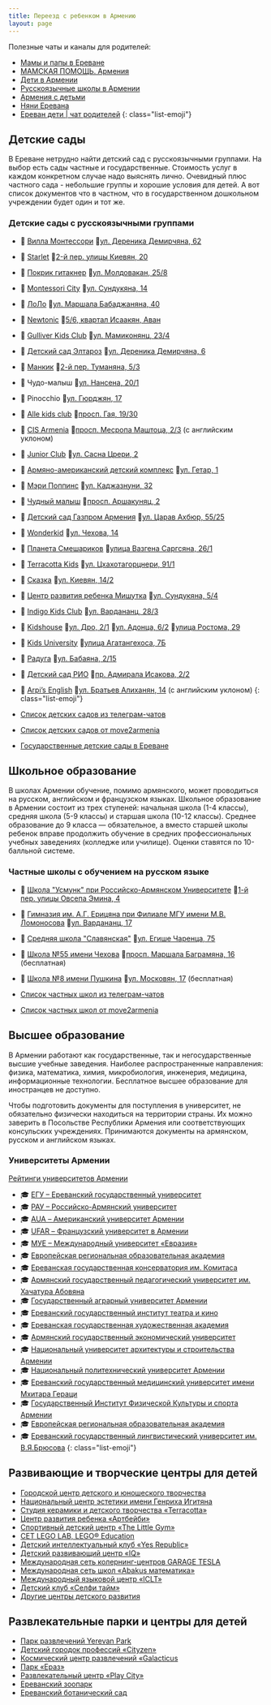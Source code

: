 ```yaml
---
title: Переезд с ребенком в Армению
layout: page
---
```


Полезные чаты и каналы для родителей:

- <i class="fa-brands fa-telegram"></i> [Мамы и папы в Ереване](https://t.me/erevanmoms)
- <i class="fa-brands fa-telegram"></i> [МАМСКАЯ ПОМОЩЬ. Армения](https://t.me/mamskayapomosch)
- <i class="fa-brands fa-telegram"></i> [Дети в Армении](https://t.me/detiarmeniya)
- <i class="fa-brands fa-telegram"></i> [Русскоязычные школы в Армении](https://t.me/ru_schools_armenia)
- <i class="fa-brands fa-telegram"></i> [Армения с детьми](https://t.me/kids_am)
- <i class="fa-brands fa-telegram"></i> [Няни Еревана](https://t.me/nanny_yerevan)
- <i class="fa-brands fa-telegram"></i> [Ереван дети | чат родителей](https://t.me/erevan_deti)
{: class="list-emoji"}

## Детские сады

В Ереване нетрудно найти детский сад с русскоязычными группами. На выбор есть сады частные и государственные. Стоимость услуг в
каждом конкретном случае надо выяснять лично. Очевидный плюс частного сада - небольшие группы и хорошие условия для детей.
А вот список документов что в частном, что в государственном дошкольном учреждении будет один и тот же.

### Детские сады с русскоязычными группами

- 🧒 [Вилла Монтессори](https://villamontessori.am/ru/) 📍[ул. Дереника Демирчяна, 62](https://yandex.ru/maps/org/villa_montessori_armeniya/194682547993/)
- 🧒 [Starlet](https://starlet.am/russian/) 📍[2-й пер. улицы Киевян, 20](https://yandex.ru/maps/org/195058353829/)
- 🧒 [Покрик гитакнер](https://www.facebook.com/poqrik.gitakner) 📍[ул. Молдовакан, 25/8](https://yandex.ru/maps/10262/yerevan/house/YE0YcwFoT0QHQFpqfX5xdn1lbQ==/)
- 🧒 [Montessori City](https://www.facebook.com/montessoricityarmenia/) 📍[ул. Сундукяна, 14](https://yandex.ru/maps/org/montessory_city_kindergarden/231450424165/)
- 🧒 [ЛоЛо](https://www.facebook.com/LoLoPartez) 📍[ул. Маршала Бабаджаняна, 40](https://yandex.ru/maps/org/lolo/178049487041/)
- 🧒 [Newtonic](https://newtonic.am) 📍[5/6, квартал Исаакян, Аван](https://yandex.ru/maps/org/nyutonik/68664331222/)
- 🧒 [Gulliver Kids Club](https://www.instagram.com/gulliverkids_club/) 📍[ул. Мамиконянц, 23/4](https://yandex.ru/maps/org/gulliver/73728121327/)
- 🧒 [Детский сад Элтароз](https://www.spyur.am/ru/companies/eltaroz-kindergarten/6965) 📍[ул. Дереника Демирчяна, 6](https://yandex.ru/maps/org/detskiy_sad_eltaroz/92068792751/)
- 🧒 [Манкик](https://mankikclub.business.site) 📍[2-й пер. Туманяна, 5/3](https://yandex.ru/maps/org/mankik/21240174867/)
- 🧒 Чудо-малыш 📍[ул. Нансена, 20/1](https://yandex.ru/maps/org/chudo_malysh/241118133885/)
- 🧒 Pinocchio 📍[ул. Гюрджян, 17](https://yandex.ru/maps/org/pinocchio/106141674789/)
- 🧒 [Alle kids club](https://www.facebook.com/allekidsclub) 📍[просп. Гая, 19/30](https://yandex.ru/maps/org/destskiy_klub_alle/205671423744/)
- 🧒 [CIS Armenia](https://cisarmenia.com/en/academics/early-years-preschool/) 📍[просп. Месропа Маштоца, 2/3](https://yandex.ru/maps/org/mezhdunarodnaya_shkola_cis_armenia/66435747213/) (с английским уклоном)
- 🧒 [Junior Club](http://www.juniorclub.am) 📍[ул. Сасна Црери, 2](https://yandex.ru/maps/org/detskiy_sad_junior_club/223147279882/)
- 🧒 [Армяно-американский детский комплекс](https://move2armenia.am/detskie-sady/armyano-amerikanskij-detskij-obrazovatelnyj-kompleks/) 📍[ул. Гетар, 1](https://yandex.ru/maps/org/armyano_amerikanskiy_detskiy_obrazovatelny_kompleks/121075256085/)
- 🧒 [Мэри Поппинс](http://www.marypoppins.am/ru) 📍[ул. Каджазнуни, 32](https://yandex.ru/maps/org/meri_poppins/226997421253/)
- 🧒 [Чудный малыш](https://www.facebook.com/hrashkmankik/) 📍[просп. Аршакуняц, 2](https://yandex.ru/maps/org/chudny_malysh_/222818610889/)
- 🧒 [Детский сад Газпром Армения](https://gaus.am/ru/kindergarten/general-description6200) 📍[ул. Царав Ахбюр, 55/25](https://yandex.ru/maps/org/gazprom_armeniya_uchebno_sportivny_kompleks/191230028431/)
- 🧒 [Wonderkid](https://www.instagram.com/wonderkid.kindergarten/) 📍[ул. Чехова, 14](https://yandex.ru/maps/10262/yerevan/house/YE0Ycg9iTUIGQFpqfX10dXVlZg==/)
- 🧒 [Планета Cмешариков](https://www.facebook.com/planetasmesharikov/) 📍[улица Вазгена Саргсяна, 26/1](https://yandex.ru/maps/10262/yerevan/house/YE0YcwZiTUYOQFpqfX12d39qYQ==/inside/)
- 🧒 [Terracotta Kids](https://www.facebook.com/kidsterracotta/) 📍[ул. Цхахотагорцнери, 91/1](https://yandex.ru/maps/org/terracotta_kids/133149999353/)
- 🧒 [Сказка](https://www.facebook.com/Heqiat2012) 📍[ул. Киевян, 14/2](https://yandex.ru/maps/org/skazka/73619351742/)
- 🧒 [Центр развития ребенка Мишутка](https://www.facebook.com/mishutka.kindergarten) 📍[ул. Сундукяна, 5/4](https://yandex.ru/maps/org/mishutka/35881712484/)
- 🧒 [Indigo Kids Club](https://www.indigami.am/ru/education/early-childhood-education) 📍[ул. Вардананц, 28/3](https://yandex.ru/maps/org/indigo_kids_club/148731613227/)
- 🧒 [Kidshouse](https://www.kidshouse.am/ru) 📍[ул. Дро, 2/1](https://yandex.ru/maps/org/kids_house/111139741618/) 📍[ул. Адонца, 6/2](https://yandex.ru/maps/org/kids_house/22119614863/) 📍[улица Ростома, 29](https://yandex.ru/maps/10262/yerevan/house/YE0YcwZoS0wBQFpqfX13dn9lbA==/)
- 🧒 [Kids University](https://www.facebook.com/kids.university.am/) 📍[улица Агатангехоса, 7Б](https://yandex.ru/maps/10262/yerevan/house/YE0YcwZiSkYGQFpqfX12cnxlZA==/)
- 🧒 [Радуга](https://www.facebook.com/Детский-образовательный-центр-Raduga--222852888087272/) 📍[ул. Бабаяна, 2/15](https://yandex.ru/maps/org/detskiy_sad_raduga/92735732770/)
- 🧒 [Детский сад РИО](https://www.facebook.com/profile.php?id=100063523904867) 📍[пр. Адмирала Исакова, 2/2](https://yandex.ru/maps/10262/yerevan/house/YE0Ycg5kQEYHQFpqfX12dXxlYg==/)
- 🧒 [Arpi’s English](https://www.facebook.com/ArpisEnglish) 📍[ул. Братьев Алиханян, 14](https://yandex.ru/maps/10262/yerevan/house/YE0Ycg9hTEUGQFpqfX14eH9hZw==/) (с английским уклоном)
{: class="list-emoji"}

- [Список детских садов из телеграм-чатов](https://docs.google.com/spreadsheets/d/1KhG7HN_hVGFAKeyAmSA8nrjZzvsqSAzC7bbBvDLf34Y/edit#gid=1274525940)
- [Список детских садов от move2armenia](https://move2armenia.am/category/detskie-sady/)
- [Государственные детские сады в Ереване](https://www.spyur.am/ru/home/search/?company_name=ДЕТСКИЙ+САД+N&addres=ереван)

## Школьное образование

В школах Армении обучение, помимо армянского, может проводиться на русском, английском и французском языках. Школьное
образование в Армении состоит из трех ступеней: начальная школа (1-4 классы), средняя школа (5-9 классы) и старшая
школа (10-12 классы). Среднее образование до 9 класса — обязательное, а вместо старшей школы ребенок вправе продолжить
обучение в средних профессиональных учебных заведениях (колледже или училище). Оценки ставятся по 10-балльной системе.

### Частные школы с обучением на русском языке

- 🏫 [Школа "Усмунк" при Российско-Армянском Университете](https://usmunk.rau.am) 📍[1-й пер. улицы Овсепа Эмина, 4](https://yandex.ru/maps/org/shkola_usmunk_pri_rossiysko_armyanskom_universitete/29046469946/)
- 🏫 [Гимназия им. А.Г. Ерицяна при Филиале МГУ имени М.В. Ломоносова](http://school.msu.am) 📍[ул. Вардананц, 17](https://yandex.ru/maps/org/filial_mgu_im_lomonosova/28483568137/)
- 🏫 [Средняя школа "Славянская"](http://slavyanskaya.school) 📍[ул. Егише Чаренца, 75](https://yandex.ru/maps/org/ssh_slavyanskaya/89787427564/)
- 🏫 [Школа №55 имени Чехова](https://chekhov.am) 📍[просп. Маршала Баграмяна, 16](https://yandex.ru/maps/org/yerevanskaya_osnovnaya_shkola_55_imeni_antona_chekhova/137061266394/) (бесплатная)
- 🏫 [Школа №8 имени Пушкина](http://pushkinschool.am/ru) 📍[ул. Московян, 17](https://yandex.ru/maps/org/shkola_8_imeni_aleksandra_pushkina/61720908707/) (бесплатная)

- [Список частных школ из телеграм-чатов](https://docs.google.com/spreadsheets/d/1xrgKEiE5wpg5WahWPCHLLnpb3MEdGPfK2xv3sDS585Y/edit#gid=1274525940)
- [Список частных школ от move2armenia](https://move2armenia.am/category/shkoly/)

## Высшее образование

В Армении работают как государственные, так и негосударственные высшие учебные заведения. Наиболее распространенные
направления: физика, математика, химия, микробиология, инженерия, медицина, информационные технологии. Бесплатное
высшее образование для иностранцев не доступно.

Чтобы подготовить документы для поступления в университет, не обязательно физически находиться на территории страны.
Их можно заверить в Посольстве Республики Армения или соответствующих консульских учреждениях. Принимаются
документы на армянском, русском и английском языках.

### Университеты Армении

[Рейтинги университетов Армении](https://www.universityguru.ru/universitety--armenia)

- 🎓 [ЕГУ – Ереванский государственный университет](http://ysu.am/main/ru)
- 🎓 [РАУ – Российско-Армянский университет](https://rau.am)
- 🎓 [AUA – Американский университет Армении](https://aua.am)
- 🎓 [UFAR – Французский университет в Армении](https://www.ufar.am)
- 🎓 [МУЕ – Международный университет «Евразия»](https://www.eiu.am/ru/nachalo/)
- 🎓 [Европейская региональная образовательная академия](http://eua.am/en/)
- 🎓 [Ереванская государственная консерватория им. Комитаса](https://www.spyur.am/ru/companies/yerevan-state-conservatory-named-after-komitas/1637)
- 🎓 [Армянский государственный педагогический университет им. Хачатура Абовяна](https://aspu.am/ru/)
- 🎓 [Государственный аграрный университет Армении](https://anau.am/ru/)
- 🎓 [Ереванский государственный институт театра и кино](https://ysitc.am)
- 🎓 [Ереванская государственная художественная академия](http://safa.am)
- 🎓 [Армянский государственный экономический университет](https://asue.am)
- 🎓 [Национальный университет архитектуры и строительства Армении](https://nuaca.am/?lang=ru)
- 🎓 [Национальный политехнический университет Армении](https://polytech.am/ru/home/)
- 🎓 [Ереванский государственный медицинский университет имени Мхитара Гераци](https://www.ysmu.am)
- 🎓 [Государственный Институт Физической Культуры и спорта Армении](https://sportedu.am/?lang=ru)
- 🎓 [Европейская региональная образовательная академия](http://eua.am/ru/)
- 🎓 [Ереванский государственный лингвистический университет им. В.Я.Брюсова](https://brusov.am/ru/)
{: class="list-emoji"}

## Развивающие и творческие центры для детей

- [Городской центр детского и юношеского творчества](https://www.spyur.am/ru/companies/yerevan-children-and-youth-creative-civil-centre/6985) 
- [Национальный центр эстетики имени Генриха Игитяна](https://www.facebook.com/NCAArmenia)
- [Студия керамики и детского творчества «Terracotta»](http://terracotta.am/?lang=ru)
- [Центр развития ребенка «Артбейби»](https://www.artbaby.am)
- [Спортивный детский центр «The Little Gym»](https://yerevan.thelittlegym.eu/home)
- [CET LEGO LAB, LEGO® Education](https://www.facebook.com/cetlegolab/)
- [Детский интеллектуальный клуб «Yes Republic»](http://www.yesrepublic.am/ru/index.html)
- [Детский развивающий центр «IQ»](https://iqcenter.am/?lang=rus)
- [Международная сеть колернинг-центров GARAGE TESLA](https://www.garagetesla.com)
- [Международная сеть школ «Abakus математика»](https://abakus-center.ru/branches/erevan)
- [Международный языковой центр «ICLT»](https://iclt.am/en/)
- [Детский клуб «Селфи тайм»](https://www.facebook.com/SelfieTimeStudio)
- [Другие центры детского развития](https://www.spyur.am/ru/yellow_pages/yp/1354)

## Развлекательные парки и центры для детей

- [Парк развлечений Yerevan Park](https://yerevanpark.am/en)
- [Детский городок профессий «Cityzen»](https://cityzen.am/ru/)
- [Космический центр развлечений «Galacticus](https://galacticus.am/ru/)
- [Парк «Ераз»](https://yerazpark.am/ru/)
- [Развлекательный центр «Play City»](https://playcity.am/ru/)
- [Ереванский зоопарк](http://yerevanzoo.am)
- [Ереванский ботанический сад](https://www.facebook.com/yerevanbotanicalgarden/)
